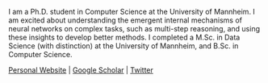I am a Ph.D. student in Computer Science at the University of Mannheim. I am excited about understanding the emergent internal mechanisms of neural networks on complex tasks, such as multi-step reasoning, and using these insights to develop better methods. I completed a M.Sc. in Data Science (with distinction) at the University of Mannheim, and B.Sc. in Computer Science.

[Personal Website](https://jannik-brinkmann.github.io) | [Google Scholar](https://scholar.google.com/citations?hl=en&user=YtdTeaMAAAAJ&view_op=list_works&authuser=4&sortby=title) | [Twitter](https://twitter.com/BrinkmannJannik)
